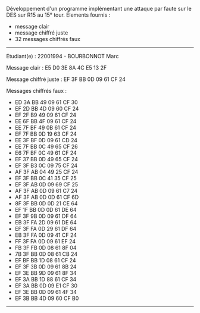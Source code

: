 Développement d'un programme implémentant une attaque par faute sur le DES sur R15 au 15° tour.
Elements fournis :
 * message clair
 * message chiffré juste
 * 32 messages chiffrés faux
_______________________________

Etudiant(e) : 22001994 - BOURBONNOT Marc

Message clair :
 E5 D0 3E 8A 4C E5 13 2F 

Message chiffré juste :
 EF 3F BB 0D 09 61 CF 24 

Messages chiffrés faux :
 * ED 3A BB 49 09 61 CF 30 
 * EF 2D BB 4D 09 60 CF 24 
 * EF 2F B9 49 09 61 CF 24 
 * EE 6F BB 4F 09 61 CF 24 
 * EE 7F BF 49 0B 61 CF 24 
 * EF 7F BB 0D 19 63 CF 24 
 * EE 3F BF 0D 09 61 CD 24 
 * EE 7F BB 0C 49 65 CF 26 
 * E6 7F BF 0C 49 61 CF 24 
 * EF 37 BB 0D 49 65 CF 24 
 * EF 3F B3 0C 09 75 CF 24 
 * AF 3F AB 04 49 25 CF 24 
 * EF 3F BB 0C 41 35 CF 25 
 * EF 3F AB 0D 09 69 CF 25 
 * AF 3F AB 0D 09 61 C7 24 
 * AF 3F AB 0D 0D 61 CF 6D 
 * 8F 3F BB 0D 0D 21 CE 64 
 * EF 1F BB 0D 0D 61 DE 64 
 * EF 3F 9B 0D 09 61 DF 64 
 * EB 3F FA 2D 09 61 DE 64 
 * EF 3F FA 0D 29 61 DF 64 
 * EB 3F FA 0D 09 41 CF 24 
 * FF 3F FA 0D 09 61 EF 24 
 * FB 3F FB 0D 08 61 8F 04 
 * 7B 3F BB 0D 08 61 CB 24 
 * EF BF BB 1D 08 61 CF 24 
 * EF 3F 3B 0D 09 61 8B 24 
 * EF 3E BB 9D 09 61 8F 34 
 * EF 3A BB 1D 88 61 CF 34 
 * EF 3A BB 0D 09 E1 CF 30 
 * EF 3E BB 0D 09 61 4F 34 
 * EF 3B BB 4D 09 60 CF B0 

_______________________________
